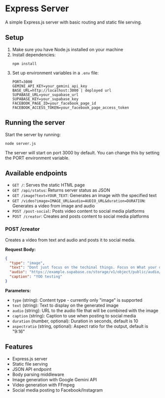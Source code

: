 # Express Server

A simple Express.js server with basic routing and static file serving.

## Setup

1. Make sure you have Node.js installed on your machine
2. Install dependencies:
   ```
   npm install
   ```
3. Set up environment variables in a `.env` file:
   ```
   PORT=3000
   GEMINI_API_KEY=your_gemini_api_key
   BASE_URL=http://localhost:3000 | deployed url
   SUPABASE_URL=your_supabase_url
   SUPABASE_KEY=your_supabase_key
   FACEBOOK_PAGE_ID=your_facebook_page_id
   FACEBOOK_ACCESS_TOKEN=your_facebook_page_access_token
   ```

## Running the server

Start the server by running:
```
node server.js
```

The server will start on port 3000 by default. You can change this by setting the PORT environment variable.

## Available endpoints

- `GET /`: Serves the static HTML page
- `GET /api/status`: Returns server status as JSON
- `GET /image?text=YOUR_TEXT`: Generates an image with the specified text
- `GET /video?image=IMAGE_URL&audio=AUDIO_URL&duration=DURATION`: Generates a video from image and audio
- `POST /post-social`: Posts video content to social media platforms
- `POST /creator`: Creates and posts content to social media platforms

### POST /creator
Creates a video from text and audio and posts it to social media.

**Request Body:**
```json
{
  "type": "image",
  "text": "Dont just focus on the techinal things. Focus on What your developing also.",
  "audio": "https://example.supabase.co/storage/v1/object/public/audio/audio.mp3",
  "caption": "YOO testing"
}
```

**Parameters:**
- `type` (string): Content type - currently only "image" is supported
- `text` (string): Text to display on the generated image
- `audio` (string): URL to the audio file that will be combined with the image
- `caption` (string): Caption to use when posting to social media
- `duration` (number, optional): Duration in seconds, default is 10
- `aspectratio` (string, optional): Aspect ratio for the output, default is "9:16"

## Features

- Express.js server
- Static file serving
- JSON API endpoint
- Body parsing middleware
- Image generation with Google Gemini API
- Video generation with FFmpeg
- Social media posting to Facebook/Instagram